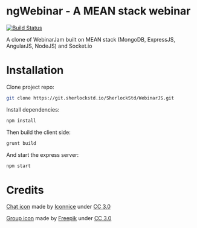 # ngWebinar - A MEAN stack webinar

[![Build Status](https://ci.sherlockstd.io/buildStatus/icon?job=WebinarJS)](https://ci.sherlockstd.io/job/WebinarJS/)

A clone of WebinarJam built on MEAN stack (MongoDB, ExpressJS, AngularJS, NodeJS) and Socket.io

# Installation

Clone project repo:

```bash
git clone https://git.sherlockstd.io/SherlockStd/WebinarJS.git
```

Install dependencies:

```bash
npm install
```

Then build the client side:

```bash
grunt build
```

And start the express server:

```bash
npm start
```

# Credits

[Chat icon](http://www.flaticon.com/free-icon/speech-bubble_130958) made by [Iconnice](http://www.flaticon.com/authors/iconnice) under [CC 3.0](http://creativecommons.org/licenses/by/3.0/CC)

[Group icon](http://www.flaticon.com/free-icon/users-group_32441) made by [Freepik](http://www.flaticon.com/authors/freepik) under [CC 3.0](http://creativecommons.org/licenses/by/3.0/CC)
